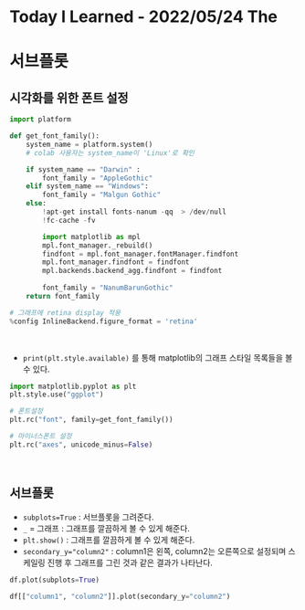 # Today I Learned - 2022/05/24 The

# 서브플롯

## 시각화를 위한 폰트 설정
```python
import platform

def get_font_family():
    system_name = platform.system()
    # colab 사용자는 system_name이 'Linux'로 확인

    if system_name == "Darwin" :
        font_family = "AppleGothic"
    elif system_name == "Windows":
        font_family = "Malgun Gothic"
    else:
        !apt-get install fonts-nanum -qq  > /dev/null
        !fc-cache -fv

        import matplotlib as mpl
        mpl.font_manager._rebuild()
        findfont = mpl.font_manager.fontManager.findfont
        mpl.font_manager.findfont = findfont
        mpl.backends.backend_agg.findfont = findfont
        
        font_family = "NanumBarunGothic"
    return font_family

# 그래프에 retina display 적용
%config InlineBackend.figure_format = 'retina'
```
<br>

- `print(plt.style.available)` 를 통해 matplotlib의 그래프 스타일 목록들을 볼 수 있다.
```python
import matplotlib.pyplot as plt
plt.style.use("ggplot")

# 폰트설정
plt.rc("font", family=get_font_family())

# 마이너스폰트 설정
plt.rc("axes", unicode_minus=False)
```
<br>

## 서브플롯
- `subplots=True` : 서브플롯을 그려준다.
- `_` = 그래프 : 그래프를 깔끔하게 볼 수 있게 해준다.
- `plt.show()` : 그래프를 깔끔하게 볼 수 있게 해준다.
- `secondary_y="column2"` : column1은 왼쪽, column2는 오른쪽으로 설정되며 스케일링 진행 후 그래프를 그린 것과 같은 결과가 나타난다.
```python
df.plot(subplots=True)

df[["column1", "column2"]].plot(secondary_y="column2")
```
